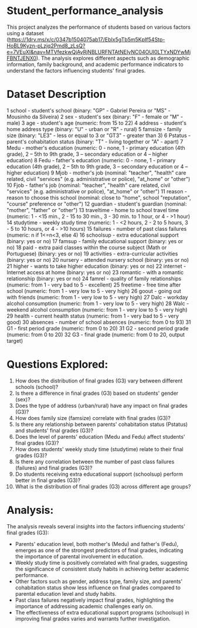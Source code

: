# Student_performance_analysis
This project analyzes the performance of students based on various factors using a dataset (https://1drv.ms/x/c/0347b1504075ab17/EbIx5gTb5m5KpIf54Stp-HoBL9Kyzn-pLzjq2Pmd8_zLsQ?e=7VEuXI&nav=MTVfezkwQjAyRjNBLURFNTAtNEIyNC04OUI0LTYxNDYwMjFBNTJENX0). The analysis explores different aspects such as demographic information, family background, and academic performance indicators to understand the factors influencing students' final grades.

# Dataset Description
1 school - student's school (binary: "GP" - Gabriel Pereira or "MS" - Mousinho da Silveira)
2 sex - student's sex (binary: "F" - female or "M" - male)
3 age - student's age (numeric: from 15 to 22)
4 address - student's home address type (binary: "U" - urban or "R" - rural)
5 famsize - family size (binary: "LE3" - less or equal to 3 or "GT3" - greater than 3)
6 Pstatus - parent's cohabitation status (binary: "T" - living together or "A" - apart)
7 Medu - mother's education (numeric: 0 - none,  1 - primary education (4th grade), 2 – 5th to 9th grade, 3 – secondary education or 4 – higher education)
8 Fedu - father's education (numeric: 0 - none,  1 - primary education (4th grade), 2 – 5th to 9th grade, 3 – secondary education or 4 – higher education)
9 Mjob - mother's job (nominal: "teacher", "health" care related, civil "services" (e.g. administrative or police), "at_home" or "other")
10 Fjob - father's job (nominal: "teacher", "health" care related, civil "services" (e.g. administrative or police), "at_home" or "other")
11 reason - reason to choose this school (nominal: close to "home", school "reputation", "course" preference or "other")
12 guardian - student's guardian (nominal: "mother", "father" or "other")
13 traveltime - home to school travel time (numeric: 1 - <15 min., 2 - 15 to 30 min., 3 - 30 min. to 1 hour, or 4 - >1 hour)
14 studytime - weekly study time (numeric: 1 - <2 hours, 2 - 2 to 5 hours, 3 - 5 to 10 hours, or 4 - >10 hours)
15 failures - number of past class failures (numeric: n if 1<=n<3, else 4)
16 schoolsup - extra educational support (binary: yes or no)
17 famsup - family educational support (binary: yes or no)
18 paid - extra paid classes within the course subject (Math or Portuguese) (binary: yes or no)
19 activities - extra-curricular activities (binary: yes or no)
20 nursery - attended nursery school (binary: yes or no)
21 higher - wants to take higher education (binary: yes or no)
22 internet - Internet access at home (binary: yes or no)
23 romantic - with a romantic relationship (binary: yes or no)
24 famrel - quality of family relationships (numeric: from 1 - very bad to 5 - excellent)
25 freetime - free time after school (numeric: from 1 - very low to 5 - very high)
26 goout - going out with friends (numeric: from 1 - very low to 5 - very high)
27 Dalc - workday alcohol consumption (numeric: from 1 - very low to 5 - very high)
28 Walc - weekend alcohol consumption (numeric: from 1 - very low to 5 - very high)
29 health - current health status (numeric: from 1 - very bad to 5 - very good)
30 absences - number of school absences (numeric: from 0 to 93)
31 G1 - first period grade (numeric: from 0 to 20)
31 G2 - second period grade (numeric: from 0 to 20)
32 G3 - final grade (numeric: from 0 to 20, output target)

# Questions Explored:
1. How does the distribution of final grades (G3) vary between different schools (school)?
2. Is there a difference in final grades (G3) based on students' gender (sex)?
3. Does the type of address (urban/rural) have any impact on final grades (G3)?
4. How does family size (famsize) correlate with final grades (G3)?
5. Is there any relationship between parents' cohabitation status (Pstatus) and students' final grades (G3)?
6. Does the level of parents' education (Medu and Fedu) affect students' final grades (G3)?
7. How does students' weekly study time (studytime) relate to their final grades (G3)?
8. Is there any correlation between the number of past class failures (failures) and final grades (G3)?
9. Do students receiving extra educational support (schoolsup) perform better in final grades (G3)?
10. What is the distribution of final grades (G3) across different age groups?

# Analysis:
The analysis reveals several insights into the factors influencing students' final grades (G3):

- Parents' education level, both mother's (Medu) and father's (Fedu), emerges as one of the strongest predictors of final grades, indicating the importance of parental involvement in education.
- Weekly study time is positively correlated with final grades, suggesting the significance of consistent study habits in achieving better academic performance.
- Other factors such as gender, address type, family size, and parents' cohabitation status show less influence on final grades compared to parental education level and study habits.
- Past class failures negatively impact final grades, highlighting the importance of addressing academic challenges early on.
- The effectiveness of extra educational support programs (schoolsup) in improving final grades varies and warrants further investigation.
